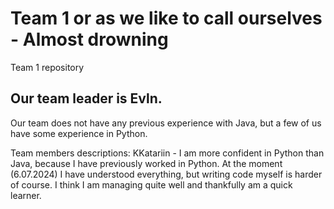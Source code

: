 # Team 1 or as we like to call ourselves - Almost drowning 
Team 1 repository

 ## Our team leader is Evln.

 Our team does not have any previous experience with Java, but a few of us have some experience in Python. 

Team members descriptions:
 KKatariin - I am more confident in Python than Java, because I have previously worked in Python. At the moment (6.07.2024) I have understood everything, but writing code myself is harder of course. I think I am managing quite well and thankfully am a quick learner.
